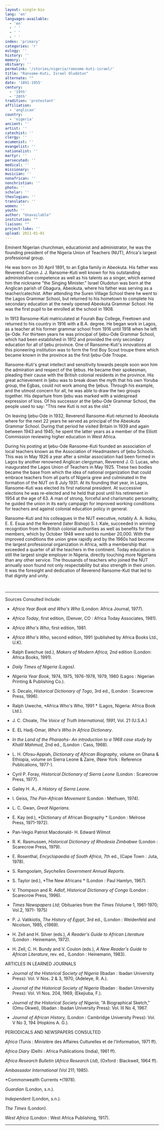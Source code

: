```yaml
---
layout: single-bio
lang: 'en'
languages-available:
  - 'en'
  - ' '
  - ' '
  - ' '
index: 'primary'
categories: 'r'
eulogy: ''
history: ''
memory: ''
obituary: ''
permalink: '/stories/nigeria/ramsome-kuti-israel/'
title: "Ransome-Kuti, Israel Oludotun"
alternate: ""
date: '1891-1955'
century:
  - '19th'
  - '20th'
tradition: 'protestant'
affiliation:
  - 'anglican'
country:
  - 'nigeria'
ancient: ''
artist: ''
catechist: ''
clergy: ''
ecumenist: ''
evangelist: ''
nationalist: ''
martyr: ''
persecuted: ''
medical: ''
missionary: ''
musician: ''
nonafrican: ''
nonchristian: ''
photo: ''
scholar: ''
theologian: ''
translator: ''
women: ''
youth: ''
author: "Unavailable"
institution: ""
liaison: ""
project-luke: ''
upload: 2011-01-01
---
```




Eminent Nigerian churchman, educationist and administrator, he was the founding president of the Nigeria Union of Teachers (NUT), Africa's largest professional group.

He was born on 30 April 1891, to an Egba family in Abeokuta. His father was Reverend Canon J. J. Ransome-Kuti well known for his outstanding administrative competence as well as his talents as a singer, which earned him the nickname "the Singing Minister." Israel Oludotun was born at the Anglican parish of Gbagura, Abeokuta, where his father was serving as a teacher/catechist. After attending the Suren Village School there he went to the Lagos Grammar School, but returned to his hometown to complete his secondary education at the newly opened Abeokuta Grammar School. He was the first pupil to be enrolled at the school in 1908.

In 1913 Ransome-Kuti matriculated at Fourah Bay College, Freetown and returned to his country in 1916 with a B.A. degree. He began work in Lagos, as a teacher at his former grammar school from 1916 until 1918 when he left Ije-Ode. For thirteen years he was principal of Ijebu-Ode Grammar School, which had been established in 1912 and provided the only secondary education for all of Ijebu province. One of Ransome-Kuti's innovations at this pioneering institution was to form the first Boy Scout troupe there which became known in the province as the first Ijebu-Ode Troupe.

Ransome-Kuti's great intellect and sensitivity towards people soon won him the admiration and respect of the Ijebus. He became their spokesman, pleading their cause with the British colonial residents in the province. His great achievement in Ijebu was to break down the myth that his own Yoruba group, the Egbas, could not work among the Ijebus. Through his example, and the utmost concern for all, he was able to draw the two groups together. His departure from Ijebu was marked with a widespread expression of loss. Of his successor at the Ijebu-Ode Grammar School, the people used to say: "This new Kuti is not as the old."

On leaving Ijebu-Ode in 1932, Reverend Ransome-Kuti returned to Abeokuta where for the next 22 years he served as principal of the Abeokuta Grammar School. During that period he visited Britain in 1939 and again between 1943 and 1945; he spent the latter years as a member of the Elliott Commission reviewing higher education in West Africa.

During his posting at Ijebu-Ode Ransome-Kuti founded an association of local teachers known as the Association of Headmasters of Ijebu Schools. This was in May 1926 a year after a similar association had been formed in Lagos by another renowned Anglican clergyman, Reverend J. O. Lucas, who inaugurated the Lagos Union of Teachers in May 1925. These two bodies became the base from which the idea of national organization that could embrace teachers from all parts of Nigeria grew and culminated in the formation of the NUT on 8 July 1931. At its founding that year, in Lagos, Ransome-Kuti was elected its first national president. At successive elections he was re-elected and he held that post until his retirement in 1954 at the age of 63. A man of strong, forceful and charismatic personality, he guided the union in its early campaign for improved working conditions for teachers and against colonial education policy in general.

Ransome-Kuti and his colleagues in the NUT executive, notably A. A. Ikoku, E. E. Esua and the Reverend (later Bishop) S. I. Kale, succeeded in winning recognition from the British colonial authorities as well as benefits for their members, which by October 1948 were said to number 20,000. With the improved conditions the union grew rapidly and by the 1960s had become the largest professional organization in Africa, with a membership that exceeded a quarter of all the teachers in the continent. Today education is still the largest single employer in Nigeria, directly touching more Nigerians than any other service.  The thousands of teachers who joined the NUT annually soon found not only respectability but also strength in their union. It was the foresight and dedication of Reverend Ransome-Kuti that led to that dignity and unity.

&nbsp;

---

Sources Consulted Include:

* *Africa Year Book and Who's Who*  (London: Africa Journal, 1977).

* *Africa Today*, first edition, (Denver, CO : Africa Today Associates, 1981).

* *Africa Who's Who*, first edition, 1981.

* *Africa Who's Who*, second edition, 1991 (published by Africa Books Ltd., U.K).

* Ralph Ewechue (ed.),  *Makers of Modern Africa,*  2nd edition  (London: Africa Books, 1991).

* *Daily Times of Nigeria (Lagos).*

* *Nigeria Year Book*, 1974, 1975, 1976-1978, 1979, 1980 (Lagos : Nigerian Printing &amp; Publishing Co.).

* S. Decalo, *Historical Dictionary of Togo*, 3rd ed., (London : Scarecrow Press, 1996).

* Ralph Uweche, *Africa Who's Who, 1991 *
(Lagos, Nigeria: Africa Book Ltd.).

* J. C. Choate, *The Voice of Truth International, 1991*,
Vol. 21 (U.S.A.)

* E. EL Hadj-Omar, *Who's Who In Africa Dictionary*.

* *In the Land of the Pharaohs- An introduction to a 1968 case study by
Khalil Mahmud*, 2nd ed., (London : Cass, 1968).

* L. H. Ofosu-Appiah, *Dictionary of African Biography*, volume on Ghana &amp; Ethiopia,
volume on Sierra Leone  &amp; Zaire, (New York : Reference Publications, 1977-).

* Cyril P. Foray, *Historical Dictionary of Sierra Leone* (London : Scarecrow Press, 1977).

* Gailey H. A., *A History of Sierra Leone*.

* I. Geiss, *The Pan-African Movement* (London : Methuen, 1974).

* L. C. Gwan, *Great Nigerians.*

* E. Kay (ed.), *Dictionary of African Biography * (London : Melrose Press, 1971-1972).

* Pan-Vegio Patriot Macdonald- H. Edward Wilmot

* R. K. Rasmussen, *Historical Dictionary of Rhodesia Zimbabwe* (London : Scarecrow Press, 1979).

* E. Rosenthal, *Encyclopaedia of South Africa*, 7th ed., (Cape Town : Juta, 1978).

* S. Ramgoolam, *Seychelles Government Annual Reports*.

* S. Taylor (ed.), *The New Africans * (London : Paul Hamlyn, 1967).

* V. Thompson and R. Adlof, *Historical Dictionary of Congo* (London : Scarecrow Press, 1996).

* *Times Newspapers Ltd*; Obituaries from the *Times* (Volume 1, 1961-1970;
Vol.2, 1971- 1975)

* P. J. Vatikiotis, *The History of Egypt*, 3rd ed., (London : Weidenfeld and Nicolson, 1985, c1969).

* H. Zell and H. Silver (eds.), *A Reader's Guide to African Literature* (London : Heinemann, 1972).

* H. Zell, C. H. Bundy and V. Coulon (eds.), *A New Reader's Guide to African Literature*, rev. ed., (London : Heinemann, 1983).

ARTICLES IN LEARNED JOURNALS

* *Journal of the Historical Society of Nigeria* (Ibadan : Ibadan University Press): Vol. V Nos. 2 &amp; 3, 1970,  (Adeleye, R. A.).

* *Journal of the Historical Society of Nigeria* (Ibadan : Ibadan University Press): Vol. VI Nos. 204, 1969,  (Ekejiuba, F.).

* *Journal of the Historical Society of Nigeria,* "A Biographical Sketch,"  (Omu Okwei), (Ibadan : Ibadan University Press): Vol. III No 4, 1967.

* *Journal of African History,* (London : Cambridge University Press): Vol. V No 3, 194 (Hopkins A. G.).

PERIODICALS AND NEWSPAPERS CONSULTED

*Africa* (Tunis : Ministère des Affaires Culturelles et de l'Information, 1971 ff).

*Africa Diary* (Delhi : Africa Publications (India), 1961 ff).

*Africa Research Bulletin* (*Africa Research Ltd*), (Oxford : Blackwell, 1964 ff).

*Ambassador International* (Vol 211; 1985).

*Commonwealth Currents *(1978).

*Guardian* (London, s.n.).

*Independent* (London, s.n.).

*The Times* (London).

*West Africa* (London : West Africa Publishing, 1917).

---